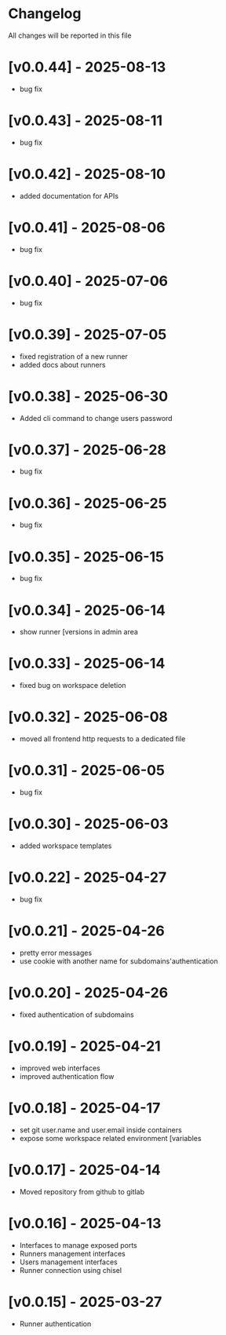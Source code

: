 # Changelog
All changes will be reported in this file

# [v0.0.44] - 2025-08-13
- bug fix

# [v0.0.43] - 2025-08-11
- bug fix

# [v0.0.42] - 2025-08-10
- added documentation for APIs

# [v0.0.41] - 2025-08-06
- bug fix

# [v0.0.40] - 2025-07-06
- bug fix

# [v0.0.39] - 2025-07-05
- fixed registration of a new runner
- added docs about runners

# [v0.0.38] - 2025-06-30
- Added cli command to change users password

# [v0.0.37] - 2025-06-28
- bug fix

# [v0.0.36] - 2025-06-25
- bug fix

# [v0.0.35] - 2025-06-15
- bug fix

# [v0.0.34] - 2025-06-14
- show runner [versions in admin area

# [v0.0.33] - 2025-06-14
- fixed bug on workspace deletion

# [v0.0.32] - 2025-06-08
- moved all frontend http requests to a dedicated file

# [v0.0.31] - 2025-06-05
- bug fix

# [v0.0.30] - 2025-06-03
- added workspace templates

# [v0.0.22] - 2025-04-27
- bug fix

# [v0.0.21] - 2025-04-26
- pretty error messages
- use cookie with another name for subdomains'authentication

# [v0.0.20] - 2025-04-26
- fixed authentication of subdomains

# [v0.0.19] - 2025-04-21
- improved web interfaces
- improved authentication flow

# [v0.0.18] - 2025-04-17
- set git user.name and user.email inside containers
- expose some workspace related environment [variables

# [v0.0.17] - 2025-04-14
- Moved repository from github to gitlab

# [v0.0.16] - 2025-04-13
- Interfaces to manage exposed ports
- Runners management interfaces
- Users management interfaces
- Runner connection using chisel

# [v0.0.15] - 2025-03-27
- Runner authentication

